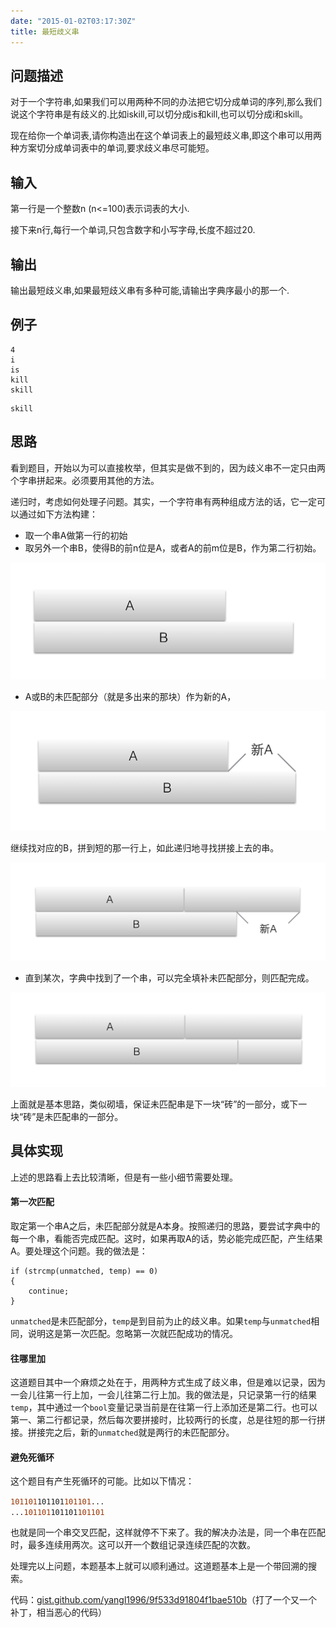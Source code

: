 ```yaml
---
date: "2015-01-02T03:17:30Z"
title: 最短歧义串
---
```


## 问题描述

对于一个字符串,如果我们可以用两种不同的办法把它切分成单词的序列,那么我们说这个字符串是有歧义的.比如iskill,可以切分成is和kill,也可以切分成i和skill。

现在给你一个单词表,请你构造出在这个单词表上的最短歧义串,即这个串可以用两种方案切分成单词表中的单词,要求歧义串尽可能短。

## 输入
第一行是一个整数n (n<=100)表示词表的大小.

接下来n行,每行一个单词,只包含数字和小写字母,长度不超过20.

## 输出

输出最短歧义串,如果最短歧义串有多种可能,请输出字典序最小的那一个.

## 例子

```
4
i
is
kill
skill
```

```
skill
```

## 思路

看到题目，开始以为可以直接枚举，但其实是做不到的，因为歧义串不一定只由两个字串拼起来。必须要用其他的方法。

递归时，考虑如何处理子问题。其实，一个字符串有两种组成方法的话，它一定可以通过如下方法构建：

* 取一个串A做第一行的初始
* 取另外一个串B，使得B的前n位是A，或者A的前m位是B，作为第二行初始。

![](/content/images/2016/05/1.jpg)

* A或B的未匹配部分（就是多出来的那块）作为新的A，

![](/content/images/2016/05/2.jpg)

继续找对应的B，拼到短的那一行上，如此递归地寻找拼接上去的串。

![](/content/images/2016/05/3.jpg)

* 直到某次，字典中找到了一个串，可以完全填补未匹配部分，则匹配完成。

![](/content/images/2016/05/4.jpg)

上面就是基本思路，类似砌墙，保证未匹配串是下一块“砖”的一部分，或下一块“砖”是未匹配串的一部分。

## 具体实现

上述的思路看上去比较清晰，但是有一些小细节需要处理。

#### 第一次匹配
取定第一个串A之后，未匹配部分就是A本身。按照递归的思路，要尝试字典中的每一个串，看能否完成匹配。这时，如果再取A的话，势必能完成匹配，产生结果A。要处理这个问题。我的做法是：

```
if (strcmp(unmatched, temp) == 0)
{
    continue;
}
```

`unmatched`是未匹配部分，`temp`是到目前为止的歧义串。如果`temp`与`unmatched`相同，说明这是第一次匹配。忽略第一次就匹配成功的情况。

#### 往哪里加

这道题目其中一个麻烦之处在于，用两种方式生成了歧义串，但是难以记录，因为一会儿往第一行上加，一会儿往第二行上加。我的做法是，只记录第一行的结果`temp`，其中通过一个`bool`变量记录当前是在往第一行上添加还是第二行。也可以第一、第二行都记录，然后每次要拼接时，比较两行的长度，总是往短的那一行拼接。拼接完之后，新的`unmatched`就是两行的未匹配部分。

#### 避免死循环
这个题目有产生死循环的可能。比如以下情况：

<code><span style="color: #993300;">101101</span>101101<span style="color: #993300;">101101</span>...
...<span style="color: #993300;">101101</span>101101<span style="color: #993300;">101101</span></code>

也就是同一个串交叉匹配，这样就停不下来了。我的解决办法是，同一个串在匹配时，最多连续用两次。这可以开一个数组记录连续匹配的次数。

处理完以上问题，本题基本上就可以顺利通过。这道题基本上是一个带回溯的搜索。

代码：[gist.github.com/yangl1996/9f533d91804f1bae510b](https://gist.github.com/yangl1996/9f533d91804f1bae510b)（打了一个又一个补丁，相当恶心的代码）